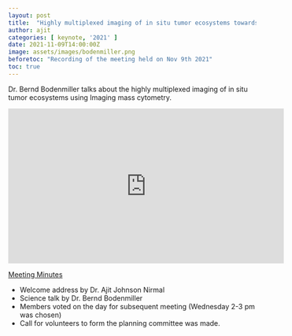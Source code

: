 ```yaml
---
layout: post
title:  "Highly multiplexed imaging of in situ tumor ecosystems towards precision medicine by Dr. Bernd Bodenmiller"
author: ajit
categories: [ keynote, '2021' ]
date: 2021-11-09T14:00:00Z
image: assets/images/bodenmiller.png
beforetoc: "Recording of the meeting held on Nov 9th 2021"
toc: true
---
```


Dr. Bernd Bodenmiller talks about the highly multiplexed imaging of in situ tumor ecosystems using Imaging mass cytometry. 

<iframe width="560" height="315" src="https://www.youtube.com/embed/Em8bSj33uAo" title="YouTube video player" frameborder="0" allow="accelerometer; autoplay; clipboard-write; encrypted-media; gyroscope; picture-in-picture" allowfullscreen></iframe>


<u> Meeting Minutes </u>
- Welcome address by Dr. Ajit Johnson Nirmal
- Science talk by Dr. Bernd Bodenmiller
- Members voted on the day for subsequent meeting (Wednesday 2-3 pm was chosen)
- Call for volunteers to form the planning committee was made. 
